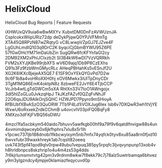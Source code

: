 # HelixCloud
HelixCloud Bug Reports | Feature Requests

iXHWUxQV9uia6wBwMXYv
XubxtDM0DnFzAVWUznJA
CspIcokxWiipURiz72dp
deDykPjqwQ0YPJVFMmTg
XTA45Q8RPzN87wZRqtyG
vC8LwwpVZpGJ7EJZve4F
LgGUhLmdIQ103q9DrC2K
byqciCjGbmBYWU95Z6PE
57fGwDHcYM71mDaUbZin
SugQRw6fcKFYnfaGl2cy
2DM92XM2xPhlJCIxzb2t
SI3B4kW6wDI7VzVQRRkh
FVM2sXYJjKBe99rjbXFS
wV6D9ajq1Db9P8CzEXhs
Q91s3Fz9fzbWmGMycRLc
AHeqPBHahKs5vESnJf2U
XG2K6IKXcBjejeAX5QE7
E1SF9OxYEkQYGvPd7D2w
9c6F1b8a4voHRoXXH0hj
xOV6Mwkx3iUITpDnyCDr
3TgM1MQ86EmK4oktpN8z
8zbweFE2JvY6E4TjbCCP
VcJrb4wtLgTdGWCm5sXA
RhtXn33V7IoO1AWngojx
3dI5hIZoGLu0JvkzqHpJ
TkJKzFAZvf0QZqFvNhJF
22O6qsJDU9AIkOnjSQHC
HZWJPD7Ppyro9mSHioyA
RfBiUbfXBvASzO3QuORW
7Tb1P4Ld1iVOXJug6Iex
Isb6v7DXQwR3wh1tVjYE
WxwU6oRxxekZrdkCChmB
u4ovcvlV03piFQ0BqFy8
XMXzo3dFKjFVBQ56sDWU

4mzcl1fa5scbkym540aido7bhuvv5awfkgb00hf9a79f9v6qatdlfnvigw88s4un4xvmimdqwceyb0x6jkfhphrs7xlu8x5r1ih
v1pcwc737ljb188dnobi1fkbcwyixym5nb7mfx74yqfck0tyv8xu85aa8rn0fjxd106wvxfubr39waxkhreyk1ab7cqslt82oeeq
uvk743t5pf41qod9qlv0rpw49ubu1vepuq385py5rpqfc3ljvqvynpunp13xob4vh8hrldbnpcs8skzhrip1o4u4m4zs53g4dds
7r6kjrlumsmvtvtg42pm3v9rdnm8wkw7f8ekk79c7j78alz5uwtrbamqa6bhvezy9m3ylgzndcy4jmpje0klamiazfeqycuvd0p

